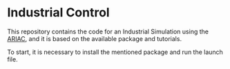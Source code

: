 # Industrial Control

This repository contains the code for an Industrial Simulation using the [ARIAC](https://github.com/usnistgov/ARIAC), and it is based on the available package and tutorials.

To start, it is necessary to install the mentioned package and run the launch file.